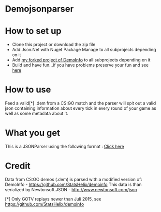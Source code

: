 # Demojsonparser

# How to set up
- Clone this project or download the zip file
- Add Json.Net with Nuget Package Manage to all subprojects depending on it
- Add [my forked project of DemoInfo](https://github.com/PMatthaei/demoinfo) to all subprojects depending on it
- Build and have fun...if you have problems preserve your fun and see [here]()

# How to use
Feed a valid[*] .dem from a CS:GO match and the parser will spit out a valid json containing information about every tick in every round of your game as well as some metadata about it.

# What you get
This is a JSONParser using the following format : [Click here](https://github.com/PMatthaei/demojsonparser-csgo/blob/master/JSONFORMAT.md)

# Credit
Data from CS:GO demos (.dem) is parsed with a modified version of:
DemoInfo - https://github.com/StatsHelix/demoinfo 
This data is than serialized by Newtonsoft.JSON - http://www.newtonsoft.com/json


[*] Only GOTV replays newer than Juli 2015, see https://github.com/StatsHelix/demoinfo  
